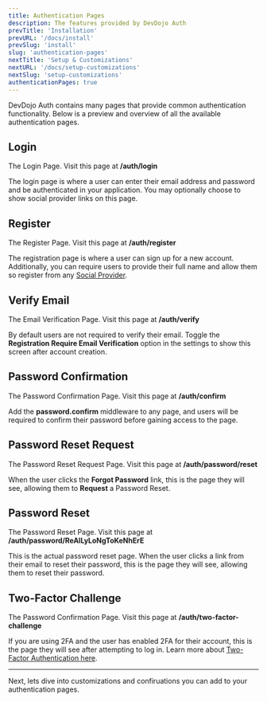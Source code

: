 ```yaml
---
title: Authentication Pages
description: The features provided by DevDojo Auth
prevTitle: 'Installation'
prevURL: '/docs/install'
prevSlug: 'install'
slug: 'authentication-pages'
nextTitle: 'Setup & Customizations'
nextURL: '/docs/setup-customizations'
nextSlug: 'setup-customizations'
authenticationPages: true
---
```


DevDojo Auth contains many pages that provide common authentication functionality. Below is a preview and overview of all the available authentication pages.

## Login

The Login Page. Visit this page at **/auth/login**

<include src="docs/auth-page-image.html" page="login"></include><div class="p-5 rounded-b-lg border text-zinc-300 bg-zinc-900 border-zinc-700">
    The login page is where a user can enter their email address and password and be authenticated in your application. You may optionally choose to show social provider links on this page.
</div>

## Register

The Register Page. Visit this page at **/auth/register**

<include src="docs/auth-page-image.html" page="register"></include><div class="p-5 rounded-b-lg border text-zinc-300 bg-zinc-900 border-zinc-700">The registration page is where a user can sign up for a new account. Additionally, you can require users to provide their full name and allow them so register from any <a href="{ url('/docs/config/social-providers') }">Social Provider</a>.
</div>

## Verify Email

The Email Verification Page. Visit this page at **/auth/verify**

<include src="docs/auth-page-image.html" page="verify"></include><div class="p-5 rounded-b-lg border text-zinc-300 bg-zinc-900 border-zinc-700">By default users are not required to verify their email. Toggle the <strong>Registration Require Email Verification</strong> option in the settings to show this screen after account creation.</div>

## Password Confirmation

The Password Confirmation Page. Visit this page at **/auth/confirm**

<include src="docs/auth-page-image.html" page="confirm"></include><div class="p-5 rounded-b-lg border text-zinc-300 bg-zinc-900 border-zinc-700">Add the <strong>password.confirm</strong> middleware to any page, and users will be required to confirm their password before gaining access to the page.</div>

## Password Reset Request

The Password Reset Request Page. Visit this page at **/auth/password/reset**

<include src="docs/auth-page-image.html" page="password-reset-request"></include><div class="p-5 rounded-b-lg border text-zinc-300 bg-zinc-900 border-zinc-700">When the user clicks the <strong>Forgot Password</strong> link, this is the page they will see, allowing them to <strong>Request</strong> a Password Reset.</div>

## Password Reset

The Password Reset Page. Visit this page at **/auth/password/ReAlLyLoNgToKeNhErE**

<include src="docs/auth-page-image.html" page="password-reset"></include><div class="p-5 rounded-b-lg border text-zinc-300 bg-zinc-900 border-zinc-700">This is the actual password reset page. When the user clicks a link from their email to reset their password, this is the page they will see, allowing them to reset their password.</div>

## Two-Factor Challenge

The Password Confirmation Page. Visit this page at **/auth/two-factor-challenge**

<include src="docs/auth-page-image.html" page="two-factor"></include><div class="p-5 rounded-b-lg border text-zinc-300 bg-zinc-900 border-zinc-700">If you are using 2FA and the user has enabled 2FA for their account, this is the page they will see after attempting to log in. Learn more about <a href="{ url('/docs/config/two-factor-auth') }">Two-Factor Authentication here</a>.</div>

---

Next, lets dive into customizations and confiruations you can add to your authentication pages.